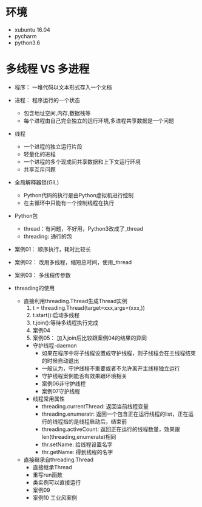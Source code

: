 # 环境
- xubuntu 16.04
- pycharm
- python3.6
# 多线程 VS 多进程
- 程序： 一堆代码以文本形式存入一个文档

- 进程： 程序运行的一个状态
    - 包含地址空间,内存,数据栈等
    - 每个进程由自己完全独立的运行环境,多进程共享数据是一个问题
    
- 线程
    - 一个进程的独立运行片段
    - 轻量化的进程
    - 一个进程的多个现成间共享数据和上下文运行环境
    - 共享互斥问题
    
- 全局解释器锁(GIL)    
    - Python代码的执行是由Python虚拟机进行控制
    - 在主循环中只能有一个控制线程在执行
    
- Python包
    - thread：有问题，不好用，Python3改成了_thread
    - threading: 通行的包
- 案例01： 顺序执行，耗时比较长
- 案例02： 改用多线程，缩短总时间，使用_thread
- 案例03： 多线程传参数

- threading的使用
    - 直接利用threading.Thread生成Thread实例
        1. t = threading.Thread(target=xxx,args=(xxx,))
        2. t.start():启动多线程
        3. t.join():等待多线程执行完成
        4. 案例04
        5. 案例05： 加入join后比较跟案例04的结果的异同
        - 守护线程-daemon
            - 如果在程序中将子线程设置成守护线程，则子线程会在主线程结束的时候自动退出
            - 一般认为，守护线程不重要或者不允许离开主线程独立运行
            - 守护线程案例能否有效果跟环境相关
            - 案例06非守护线程
            - 案例07守护线程
        - 线程常用属性
            - threading.currentThread: 返回当前线程变量
            - threading.enumeratr: 返回一个包含正在运行线程的list，正在运行的线程指的是线程启动后，结束前
            - threading.activeCount: 返回正在运行的线程数量，效果跟 len(threading,enumerate)相同
            - thr.setName: 给线程设置名字
            - thr.getName: 得到线程的名字
    - 直接继承自threading.Thread
        - 直接继承Thread
        - 重写run函数
        - 类实例可以直接运行
        - 案例09
        - 案例10 工业风案例